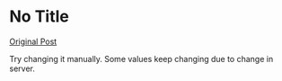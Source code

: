 # No Title

[Original Post](https://discourse.onlinedegree.iitm.ac.in/t/165959/304)

<p>Try changing it manually. Some values keep changing due to change in server.</p>